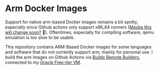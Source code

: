 # Arm Docker Images

Support for native arm-based Docker images remains a bit spotty, especially since Github actions only support x86_64 runners ([Maybe this will change soon?](https://github.com/github/roadmap/issues/528) 👀). Oftentimes, especially for compiling software, qemu emulation is too slow to be usable.

This repository contains ARM-Based Docker images for some languages and software that do not currently support arm, mainly for personal use. I build the arm images on Github Actions via [Buildx Remote Builders](https://www.docker.com/blog/speed-up-building-with-docker-buildx-and-graviton2-ec2/#), connected to my [Oracle Free-tier VM](https://www.oracle.com/ca-en/cloud/free/).
